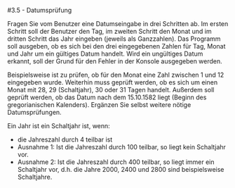 #3.5 - Datumsprüfung

Fragen Sie vom Benutzer eine Datumseingabe in drei Schritten ab. Im ersten Schritt soll der Benutzer den Tag, im zweiten Schritt den Monat und im dritten Schritt das Jahr eingeben (jeweils als Ganzzahlen). Das Programm soll ausgeben, ob es sich bei den drei eingegebenen Zahlen für Tag, Monat und Jahr um ein gültiges Datum handelt. Wird ein ungültiges Datum erkannt, soll der Grund für den Fehler in der Konsole ausgegeben werden.

Beispielsweise ist zu prüfen, ob für den Monat eine Zahl zwischen 1 und 12 eingegeben wurde. Weiterhin muss geprüft werden, ob es sich um einen Monat mit 28, 29 (Schaltjahr), 30 oder 31 Tagen handelt. Außerdem soll geprüft werden, ob das Datum nach dem 15.10.1582 liegt (Beginn des gregorianischen Kalenders). Ergänzen Sie selbst weitere nötige Datumsprüfungen.

Ein Jahr ist ein Schaltjahr ist, wenn:

* die Jahreszahl durch 4 teilbar ist
* Ausnahme 1: Ist die Jahreszahl durch 100 teilbar, so liegt kein Schaltjahr vor.
* Ausnahme 2: Ist die Jahreszahl durch 400 teilbar, so liegt immer ein Schaltjahr vor, d.h. die Jahre 2000, 2400 und 2800 sind beispielsweise Schaltjahre.
